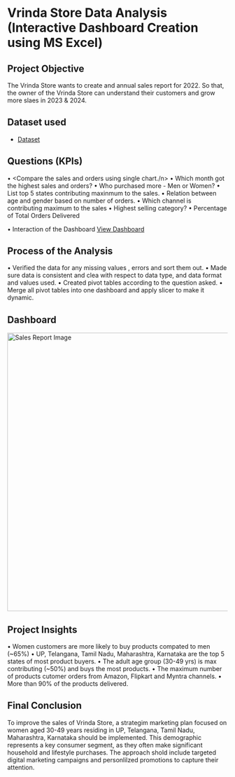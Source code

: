 # Vrinda Store Data Analysis (Interactive Dashboard Creation using MS Excel)

## Project Objective 

The Vrinda Store wants to create and annual sales report for 2022. So that, the owner of the Vrinda Store can understand their customers and grow more slaes in 2023 & 2024.

## Dataset used 

- <a href = "https://github.com/Dev-1704/Excel-Data-Analysis-Project-01-/blob/main/Vrinda%20Store%20Data%20Analysis.xlsx" > Dataset </a>

## Questions (KPIs)
• <Compare the sales and orders using single chart./n>
• Which month got the highest sales and orders?
• Who purchased more - Men or Women?
• List top 5 states contributing maxinmum to the sales.
• Relation between age and gender based on number of orders.
• Which channel is contributing maximum to the sales 
• Highest selling category?
• Percentage of Total Orders Delivered

• Interaction of the Dashboard <a href = "https://github.com/Dev-1704/Excel-Data-Analysis-Project-01-/blob/main/Sales%20Report%20Image.png"> View Dashboard </a>

## Process of the Analysis
• Verified the data for any missing values , errors and sort them out.
• Made sure data is consistent and clea with respect to data type, and data format and values used.
• Created pivot tables according to the question asked.
• Merge all pivot tables into one dashboard and apply slicer to make it dynamic.

## Dashboard 
<img width="1484" height="635" alt="Sales Report Image" src="https://github.com/user-attachments/assets/3c88988e-a890-4697-bc8d-ec45eaa168ec" />

## Project Insights
• Women customers are more likely to buy products compated to men (~65%)
• UP, Telangana, Tamil Nadu, Maharashtra, Karnataka are the top 5 states of most product buyers.
• The adult age group (30-49 yrs) is max contributing (~50%) and buys the most products.
• The maximum number of products cutomer orders from Amazon, Flipkart and Myntra channels.
• More than 90% of the products delivered.

## Final Conclusion

To improve the sales of Vrinda Store, a strategim marketing plan focused on women aged 30-49 years residing in  UP, Telangana, Tamil Nadu, Maharashtra, Karnataka should be implemented. This demographic represents a key consumer segment, as they often make significant household and lifestyle purchases. The approach shold include targeted digital marketing campaigns and personlilzed promotions to capture their attention.


